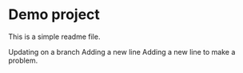 # Demo project

This is a simple readme file.

Updating on a branch
Adding a new line
Adding a new line to make a problem.
